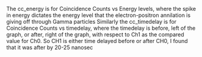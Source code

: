 The cc_energy is for Coincidence Counts vs Energy levels, where the spike in energy dictates the energy level that the electron-positron annilation is giving off through Gamma particles
Similarly the cc_timedelay is for Coincidence Counts vs timedelay, where the timedelay is before, left of the graph, or after, right of the graph, with respect to Ch1 as the compared value for Ch0.
So CH1 is either time delayed before or after CH0, I found that it was after by 20-25 nanosec
